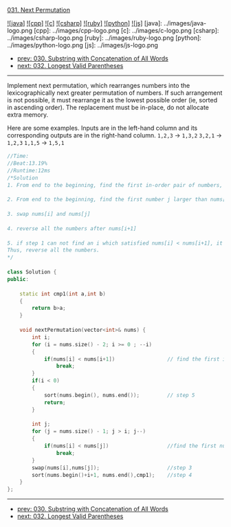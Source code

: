 [031. Next Permutation](https://leetcode.com/problems/next-permutation/)

[![java]](../java/031-next-permutation.md)
[![cpp]](../cpp/031-next-permutation.md)
[![c]](../c/031-next-permutation.md)
[![csharp]](../csharp/031-next-permutation.md)
[![ruby]](../ruby/031-next-permutation.md)
[![python]](../python/031-next-permutation.md)
[![js]](../js/031-next-permutation.md)
[java]: ../images/java-logo.png
[cpp]: ../images/cpp-logo.png
[c]: ../images/c-logo.png
[csharp]: ../images/csharp-logo.png
[ruby]: ../images/ruby-logo.png
[python]: ../images/python-logo.png
[js]: ../images/js-logo.png

- [prev: 030. Substring with Concatenation of All Words](030-substring-with-concatenation-of-all-words.md)
- [next: 032. Longest Valid Parentheses](032-longest-valid-parentheses.md)

---
Implement next permutation, which rearranges numbers into the lexicographically next greater permutation of numbers.
If such arrangement is not possible, it must rearrange it as the lowest possible order (ie, sorted in ascending order).
The replacement must be in-place, do not allocate extra memory.

Here are some examples. Inputs are in the left-hand column and its corresponding outputs are in the right-hand column.
```1,2,3``` → ```1,3,2```
```3,2,1``` → ```1,2,3```
```1,1,5``` → ```1,5,1```
```C++
//Time:
//Beat:13.19%
//Runtime:12ms
/*Solution
1. From end to the beginning, find the first in-order pair of numbers, which is nums[i] < nums[i+1]

2. From end to the beginning, find the first number j larger than nums[i], which is nums[i] < nums[j] 

3. swap nums[i] and nums[j]

4. reverse all the numbers after nums[i+1]

5. if step 1 can not find an i which satisfied nums[i] < nums[i+1], it means this order is the last permute of the array.
Thus, reverse all the numbers.
*/

class Solution {
public:

    static int cmp1(int a,int b)  
    {  
        return b>a;  
    } 

    void nextPermutation(vector<int>& nums) {
        int i;
        for (i = nums.size() - 2; i >= 0 ; --i)
        {
            if(nums[i] < nums[i+1])                 // find the first in-oder pair of numbers (step 1)
                break;
        }      
        if(i < 0)
        {
            sort(nums.begin(), nums.end());         // step 5
            return;
        }

        int j;
        for (j = nums.size() - 1; j > i; j--)  
        {
            if(nums[i] < nums[j])                   //find the first numbers larger than i (step 2)
                break;
        }
        swap(nums[i],nums[j]);                      //step 3
        sort(nums.begin()+i+1, nums.end(),cmp1);    //step 4
    }
};
```


---

- [prev: 030. Substring with Concatenation of All Words](030-substring-with-concatenation-of-all-words.md)
- [next: 032. Longest Valid Parentheses](032-longest-valid-parentheses.md)
